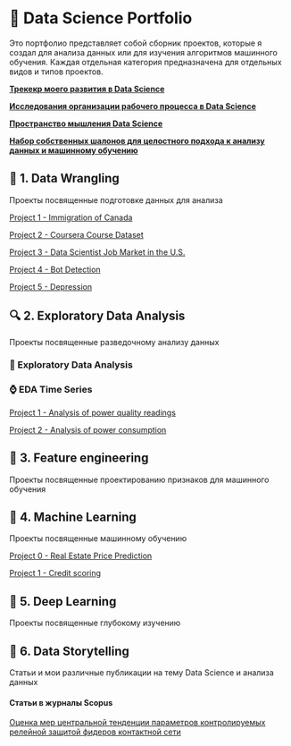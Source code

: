 # &#128188; Data Science Portfolio

Это портфолио представляет собой сборник проектов, которые я создал для анализа данных или для изучения алгоритмов машинного обучения. Каждая отдельная категория предназначена для отдельных видов и типов  проектов.

[**Трекекр моего развития в Data Science**](https://www.notion.so/7ca77a8c168e42699d08093d19fe0782?v=17464acfb4a14214a5a3ede9ff85e98e)

[**Исследования организации рабочего процесса в Data Science**](https://www.notion.so/Data-Science-as-Process-e1616f288d2645fe9901341cff1c1b65)

[**Пространство мышления Data Science**](https://www.notion.so/DATA-SCIENCE-e46df8e6700b480bb80f7f6f2eec4be0)

[**Набор собственных шалонов для целостного подхода к анализу данных и машинному обучению**](https://github.com/rttrif/-Template-/tree/master/Holistic%20approach)



## &#129529; 1. Data Wrangling


Проекты посвященные подготовке данных для анализа 

[Project 1 - Immigration of Canada](https://github.com/rttrif/Trifonov.portfolio.github.io/tree/master/1.%20Data%20Wrangling/Project%201%20-%20Immigration%20of%20Canada)

[Project 2 - Coursera Course Dataset](https://github.com/rttrif/Trifonov.portfolio.github.io/tree/master/1.%20Data%20Wrangling/Project%202%20-%20Coursera%20Course%20Dataset)

[Project 3 - Data Scientist Job Market in the U.S.](https://github.com/rttrif/Trifonov.portfolio.github.io/tree/master/1.%20Data%20Wrangling/Project%203%20-%20Data%20Scientist%20Job%20Market%20in%20the%20U.S.)

[Project 4 - Bot Detection](https://github.com/rttrif/Trifonov.portfolio.github.io/tree/master/1.%20Data%20Wrangling/Project%204%20-%20Bot%20Detection)

[Project 5 - Depression](https://github.com/rttrif/Trifonov.portfolio.github.io/tree/master/1.%20Data%20Wrangling/Project%205%20-%20Depression)


## &#128269; 2. Exploratory Data Analysis
Проекты посвященные разведочному анализу данных 

### &#128294; Exploratory Data Analysis

### &#8986; EDA Time Series

[Project 1 - Analysis of power quality readings](https://github.com/rttrif/Trifonov.portfolio.github.io/tree/master/2.%20Exploratory%20Data%20Analys/Time%20Series%20Analysis/Project%201%20-%20Analysis%20of%20power%20quality%20readings)

[Project 2 - Analysis of power consumption](https://github.com/rttrif/Trifonov.portfolio.github.io/tree/master/2.%20Exploratory%20Data%20Analys/Time%20Series%20Analysis/Project%202%20-%20Analysis%20of%20power%20consumption) 

## &#129516; 3. Feature engineering
Проекты посвященные проектированию признаков для машинного обучения 

## &#129302; 4. Machine Learning
Проекты посвященные машинному обучению

[Project 0 - Real Estate Price Prediction](https://github.com/rttrif/Libraries_Python-CoursGB/tree/%D0%9A%D1%83%D1%80%D1%81%D0%BE%D0%B2%D0%BE%D0%B9-%D0%9A%D1%83%D1%80%D1%81%D0%BE%D0%B2%D0%BE%D0%B9-%D0%BF%D1%80%D0%BE%D0%B5%D0%BA%D1%82---%D0%9F%D1%80%D0%B5%D0%B4%D1%81%D0%BA%D0%B0%D0%B7%D0%B0%D0%BD%D0%B8%D0%B5-%D1%86%D0%B5%D0%BD-%D0%BD%D0%B0-%D0%BD%D0%B5%D0%B4%D0%B2%D0%B8%D0%B6%D0%B8%D0%BC%D0%BE%D1%81%D1%82%D1%8C)

[Project 1 - Credit scoring](https://github.com/rttrif/Trifonov.portfolio.github.io/tree/master/4.%20Machine%20Learning/Project%201%20-%20Credit%20scoring)

## &#129504; 5. Deep Learning
Проекты посвященные глубокому изучению


## &#128220; 6. Data Storytelling
Статьи и мои различные публикации на тему Data Science и анализа данных 

#### Статьи в журналы  Scopus

[Оценка мер центральной тенденции параметров контролируемых релейной защитой фидеров контактной сети](https://github.com/rttrif/Trifonov.portfolio.github.io/blob/master/6.%20Data%20Storytelling/%D0%9E%D1%86%D0%B5%D0%BD%D0%BA%D0%B0%20%D0%BC%D0%B5%D1%80%20%D1%86%D0%B5%D0%BD%D1%82%D1%80%D0%B0%D0%BB%D1%8C%D0%BD%D0%BE%D0%B9%20%D1%82%D0%B5%D0%BD%D0%B4%D0%B5%D1%86%D0%B8%D0%B8.pdf)
